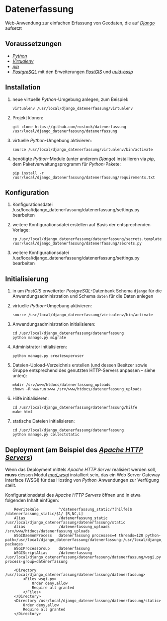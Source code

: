 # Datenerfassung

Web-Anwendung zur einfachen Erfassung von Geodaten, die auf [*Django*](https://www.djangoproject.com) aufsetzt

## Voraussetzungen

*   [*Python*](https://www.python.org)
*   [*Virtualenv*](https://virtualenv.pypa.io)
*   [*pip*](http://pip.pypa.io)
*   [*PostgreSQL*](https://www.postgresql.org) mit den Erweiterungen [*PostGIS*](http://postgis.net) und [*uuid-ossp*](https://www.postgresql.org/docs/current/static/uuid-ossp.html)

## Installation

1.  neue virtuelle *Python*-Umgebung anlegen, zum Beispiel:

        virtualenv /usr/local/django_datenerfassung/virtualenv

1.  Projekt klonen:

        git clone https://github.com/rostock/datenerfassung /usr/local/django_datenerfassung/datenerfassung

1.  virtuelle *Python*-Umgebung aktivieren:

        source /usr/local/django_datenerfassung/virtualenv/bin/activate

1.  benötigte *Python*-Module (unter anderem *Django*) installieren via *pip*, dem Paketverwaltungsprogramm für *Python*-Pakete:

        pip install -r /usr/local/django_datenerfassung/datenerfassung/requirements.txt

## Konfiguration

1.  Konfigurationsdatei /usr/local/django_datenerfassung/datenerfassung/settings.py bearbeiten
1.  weitere Konfigurationsdatei erstellen auf Basis der entsprechenden Vorlage:

        cp /usr/local/django_datenerfassung/datenerfassung/secrets.template /usr/local/django_datenerfassung/datenerfassung/secrets.py

1.  weitere Konfigurationsdatei /usr/local/django_datenerfassung/datenerfassung/settings.py bearbeiten

## Initialisierung

1.  in um *PostGIS* erweiterter *PostgreSQL*-Datenbank Schema `django` für die Anwendungsadministration und Schema `daten` für die Daten anlegen
1.  virtuelle *Python*-Umgebung aktivieren:

        source /usr/local/django_datenerfassung/virtualenv/bin/activate

1.  Anwendungsadministration initialisieren:

        cd /usr/local/django_datenerfassung/datenerfassung
        python manage.py migrate

1.  Administrator initialisieren:

        python manage.py createsuperuser

1.  Dateien-Upload-Verzeichnis erstellen (und dessen Besitzer sowie Gruppe entsprechend des genutzten HTTP-Servers anpassen – siehe unten):

        mkdir /srv/www/htdocs/datenerfassung_uploads
        chown -R wwwrun:www /srv/www/htdocs/datenerfassung_uploads

1.  Hilfe initialisieren:

        cd /usr/local/django_datenerfassung/datenerfassung/hilfe
        make html

1.  statische Dateien initialisieren:

        cd /usr/local/django_datenerfassung/datenerfassung
        python manage.py collectstatic

## Deployment (am Beispiel des [*Apache HTTP Servers*](https://httpd.apache.org))

Wenn das Deployment mittels *Apache HTTP Server* realisiert werden soll, **muss** dessen Modul [*mod_wsgi*](https://modwsgi.readthedocs.io) installiert sein, das ein Web Server Gateway Interface (WSGI) für das Hosting von *Python*-Anwendungen zur Verfügung stellt.

Konfigurationsdatei des *Apache HTTP Servers* öffnen und in etwa folgenden Inhalt einfügen:
    
        RewriteRule         ^/datenerfassung_static/?(hilfe)$ /datenerfassung_static/$1/ [R,NC,L]
        Alias               /datenerfassung_static  /usr/local/django_datenerfassung/datenerfassung/static
        Alias               /datenerfassung_uploads /srv/www/htdocs/datenerfassung_uploads
        WSGIDaemonProcess   datenerfassung processes=4 threads=128 python-path=/usr/local/django_datenerfassung/datenerfassung:/usr/local/django_datenerfassung/virtualenv/lib/python2.7/site-packages
        WSGIProcessGroup    datenerfassung
        WSGIScriptAlias     /datenerfassung /usr/local/django_datenerfassung/datenerfassung/datenerfassung/wsgi.py process-group=datenerfassung

        <Directory /usr/local/django_datenerfassung/datenerfassung/datenerfassung>
            <Files wsgi.py>
                Order deny,allow
                Require all granted
            </Files>
        </Directory>
        <Directory /usr/local/django_datenerfassung/datenerfassung/static>
            Order deny,allow
            Require all granted
        </Directory>
